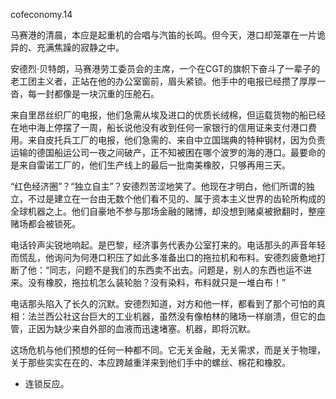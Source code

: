 cofeconomy.14

马赛港的清晨，本应是起重机的合唱与汽笛的长鸣。但今天，港口却笼罩在一片诡异的、充满焦躁的寂静之中。

安德烈·贝特朗，马赛港劳工委员会的主席，一个在CGT的旗帜下奋斗了一辈子的老工团主义者，正站在他的办公室窗前，眉头紧锁。他手中的电报已经攒了厚厚一沓，每一封都像是一块沉重的压舱石。

来自里昂丝织厂的电报，他们急需从埃及进口的优质长绒棉，但运载货物的船已经在地中海上停摆了一周，船长说他没有收到任何一家银行的信用证来支付港口费用。来自皮托兵工厂的电报，他们急需的、来自中立国瑞典的特种钢材，因为负责运输的德国船运公司一夜之间破产，正不知被困在哪个波罗的海的港口。最要命的是来自雷诺工厂的，他们生产线上的最后一批南美橡胶，只够再用三天。

“红色经济圈”？“独立自主”？安德烈苦涩地笑了。他现在才明白，他们所谓的独立，不过是建立在一台由无数个他们看不见的、属于资本主义世界的齿轮所构成的全球机器之上。他们自豪地不参与那场金融的赌博，却没想到赌桌被掀翻时，整座赌场都会被锁死。

电话铃声尖锐地响起。是巴黎，经济事务代表办公室打来的。电话那头的声音年轻而慌乱，他询问为何港口积压了如此多准备出口的拖拉机和布料。安德烈疲惫地打断了他：“同志，问题不是我们的东西卖不出去。问题是，别人的东西也运不进来。没有橡胶，拖拉机怎么装轮胎？没有染料，布料就只是一堆白布！”

电话那头陷入了长久的沉默。安德烈知道，对方和他一样，都看到了那个可怕的真相：法兰西公社这台巨大的工业机器，虽然没有像柏林的赌场一样崩溃，但它的血管，正因为缺少来自外部的血液而迅速堵塞。机器，即将沉默。

这场危机与他们预想的任何一种都不同。它无关金融，无关需求，而是关于物理，关于那些实实在在的、本应跨越重洋来到他们手中的螺丝、棉花和橡胶。

* 连锁反应。